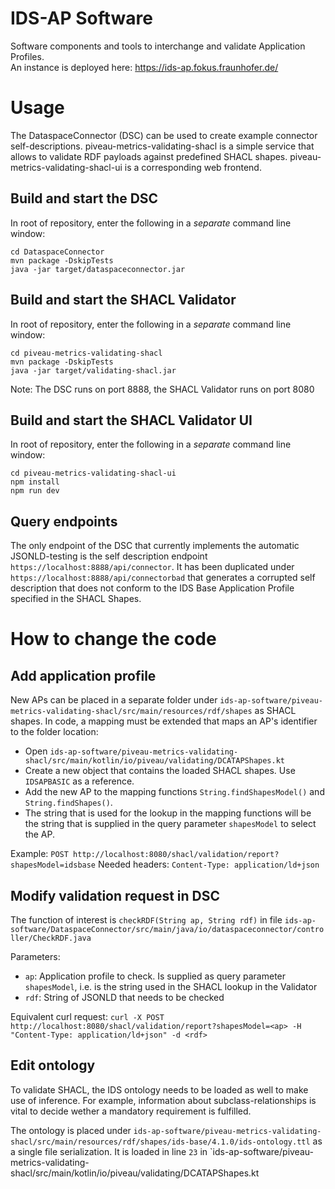 # IDS-AP Software
Software components and tools to interchange and validate Application Profiles.   
An instance is deployed here: https://ids-ap.fokus.fraunhofer.de/

# Usage

The DataspaceConnector (DSC) can be used to create example connector self-descriptions. 
piveau-metrics-validating-shacl is a simple service that allows to validate RDF payloads 
against predefined SHACL shapes. piveau-metrics-validating-shacl-ui is a corresponding 
web frontend.

## Build and start the DSC

In root of repository, enter the following in a *separate* command line window:

```
cd DataspaceConnector
mvn package -DskipTests
java -jar target/dataspaceconnector.jar
```

## Build and start the SHACL Validator

In root of repository, enter the following in a *separate* command line window:

```
cd piveau-metrics-validating-shacl
mvn package -DskipTests
java -jar target/validating-shacl.jar
```

Note: The DSC runs on port 8888, the SHACL Validator runs on port 8080

## Build and start the SHACL Validator UI

In root of repository, enter the following in a *separate* command line window:

```
cd piveau-metrics-validating-shacl-ui
npm install
npm run dev
```


## Query endpoints

The only endpoint of the DSC that currently implements the automatic JSONLD-testing is the self description endpoint `https://localhost:8888/api/connector`. It has been duplicated under `https://localhost:8888/api/connectorbad` that generates a corrupted self description that does not conform to the IDS Base Application Profile specified in the SHACL Shapes.

# How to change the code

## Add application profile

New APs can be placed in a separate folder under `ids-ap-software/piveau-metrics-validating-shacl/src/main/resources/rdf/shapes` as SHACL shapes.
In code, a mapping must be extended that maps an AP's identifier to the folder location:

* Open `ids-ap-software/piveau-metrics-validating-shacl/src/main/kotlin/io/piveau/validating/DCATAPShapes.kt`
* Create a new object that contains the loaded SHACL shapes. Use `IDSAPBASIC` as a reference.
* Add the new AP to the mapping functions `String.findShapesModel()` and `String.findShapes()`.
* The string that is used for the lookup in the mapping functions will be the string that is supplied in the query parameter `shapesModel` to select the AP.

Example: `POST http://localhost:8080/shacl/validation/report?shapesModel=idsbase`
Needed headers: `Content-Type: application/ld+json` 

## Modify validation request in DSC

The function of interest is `checkRDF(String ap, String rdf)` in file `ids-ap-software/DataspaceConnector/src/main/java/io/dataspaceconnector/controller/CheckRDF.java`

Parameters:
* `ap`: Application profile to check. Is supplied as query parameter `shapesModel`, i.e. is the string used in the SHACL lookup in the Validator
* `rdf`: String of JSONLD that needs to be checked

Equivalent curl request: ```curl -X POST http://localhost:8080/shacl/validation/report?shapesModel=<ap> -H "Content-Type: application/ld+json" -d <rdf>```

## Edit ontology

To validate SHACL, the IDS ontology needs to be loaded as well to make use of inference. For example, information about subclass-relationships is vital to decide wether a mandatory requirement is fulfilled.

The ontology is placed under `ids-ap-software/piveau-metrics-validating-shacl/src/main/resources/rdf/shapes/ids-base/4.1.0/ids-ontology.ttl` as a single file serialization. It is loaded in line `23` in `ids-ap-software/piveau-metrics-validating-shacl/src/main/kotlin/io/piveau/validating/DCATAPShapes.kt
